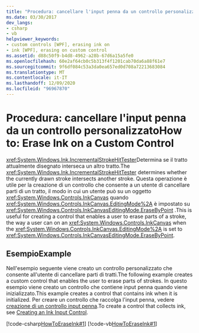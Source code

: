 ```yaml
---
title: "Procedura: cancellare l'input penna da un controllo personalizzato"
ms.date: 03/30/2017
dev_langs:
- csharp
- vb
helpviewer_keywords:
- custom controls [WPF], erasing ink on
- ink [WPF], erasing on custom control
ms.assetid: d88c50f9-b4d8-4962-a28b-67d6a15a5fe0
ms.openlocfilehash: 60e2af64cb0c5b313f4f1201cab70da6a88f61e7
ms.sourcegitcommit: 9f6df084c53a3da0ea657ed0d708a72213683084
ms.translationtype: MT
ms.contentlocale: it-IT
ms.lasthandoff: 12/09/2020
ms.locfileid: "96967870"
---
```

# <a name="how-to-erase-ink-on-a-custom-control"></a><span data-ttu-id="b0b41-102">Procedura: cancellare l'input penna da un controllo personalizzato</span><span class="sxs-lookup"><span data-stu-id="b0b41-102">How to: Erase Ink on a Custom Control</span></span>
<span data-ttu-id="b0b41-103"><xref:System.Windows.Ink.IncrementalStrokeHitTester>Determina se il tratto attualmente disegnato interseca un altro tratto.</span><span class="sxs-lookup"><span data-stu-id="b0b41-103">The <xref:System.Windows.Ink.IncrementalStrokeHitTester> determines whether the currently drawn stroke intersects another stroke.</span></span>  <span data-ttu-id="b0b41-104">Questa operazione è utile per la creazione di un controllo che consente a un utente di cancellare parti di un tratto, il modo in cui un utente può su un oggetto <xref:System.Windows.Controls.InkCanvas> quando <xref:System.Windows.Controls.InkCanvas.EditingMode%2A> è impostato su <xref:System.Windows.Controls.InkCanvasEditingMode.EraseByPoint> .</span><span class="sxs-lookup"><span data-stu-id="b0b41-104">This is useful for creating a control that enables a user to erase parts of a stroke, the way a user can on an <xref:System.Windows.Controls.InkCanvas> when the <xref:System.Windows.Controls.InkCanvas.EditingMode%2A> is set to <xref:System.Windows.Controls.InkCanvasEditingMode.EraseByPoint>.</span></span>  
  
## <a name="example"></a><span data-ttu-id="b0b41-105">Esempio</span><span class="sxs-lookup"><span data-stu-id="b0b41-105">Example</span></span>  
 <span data-ttu-id="b0b41-106">Nell'esempio seguente viene creato un controllo personalizzato che consente all'utente di cancellare parti di tratti.</span><span class="sxs-lookup"><span data-stu-id="b0b41-106">The following example creates a custom control that enables the user to erase parts of strokes.</span></span>  <span data-ttu-id="b0b41-107">In questo esempio viene creato un controllo che contiene input penna quando viene inizializzato.</span><span class="sxs-lookup"><span data-stu-id="b0b41-107">This example creates a control that contains ink when it is initialized.</span></span>  <span data-ttu-id="b0b41-108">Per creare un controllo che raccolga l'input penna, vedere [creazione di un controllo input penna](creating-an-ink-input-control.md).</span><span class="sxs-lookup"><span data-stu-id="b0b41-108">To create a control that collects ink, see [Creating an Ink Input Control](creating-an-ink-input-control.md).</span></span>  
  
 [!code-csharp[HowToEraseInk#1](~/samples/snippets/csharp/VS_Snippets_Wpf/HowToEraseInk/CSharp/InkEraser.cs#1)]
 [!code-vb[HowToEraseInk#1](~/samples/snippets/visualbasic/VS_Snippets_Wpf/HowToEraseInk/VisualBasic/InkEraser.vb#1)]
